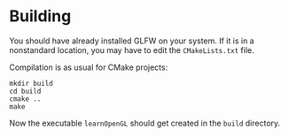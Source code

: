 # Building

You should have already installed GLFW on your system. If it is in a nonstandard location, you may have to edit the `CMakeLists.txt` file.

Compilation is as usual for CMake projects:

    mkdir build
    cd build
    cmake ..
    make

Now the executable `learnOpenGL` should get created in the `build` directory.
